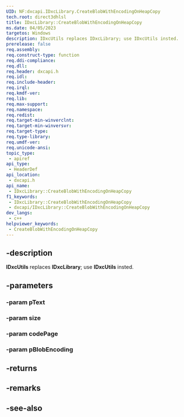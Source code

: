 ```yaml
---
UID: NF:dxcapi.IDxcLibrary.CreateBlobWithEncodingOnHeapCopy
tech.root: direct3dhlsl
title: IDxcLibrary::CreateBlobWithEncodingOnHeapCopy
ms.date: 04/05/2023
targetos: Windows
description: IDxcUtils replaces IDxcLibrary; use IDxcUtils insted.
prerelease: false
req.assembly: 
req.construct-type: function
req.ddi-compliance: 
req.dll: 
req.header: dxcapi.h
req.idl: 
req.include-header: 
req.irql: 
req.kmdf-ver: 
req.lib: 
req.max-support: 
req.namespace: 
req.redist: 
req.target-min-winverclnt: 
req.target-min-winversvr: 
req.target-type: 
req.type-library: 
req.umdf-ver: 
req.unicode-ansi: 
topic_type:
 - apiref
api_type:
 - HeaderDef
api_location:
 - dxcapi.h
api_name:
 - IDxcLibrary::CreateBlobWithEncodingOnHeapCopy
f1_keywords:
 - IDxcLibrary::CreateBlobWithEncodingOnHeapCopy
 - dxcapi/IDxcLibrary::CreateBlobWithEncodingOnHeapCopy
dev_langs:
 - c++
helpviewer_keywords:
 - CreateBlobWithEncodingOnHeapCopy
---
```


## -description

**IDxcUtils** replaces **IDxcLibrary**; use **IDxcUtils** insted.

## -parameters

### -param pText

### -param size

### -param codePage

### -param pBlobEncoding

## -returns

## -remarks

## -see-also
